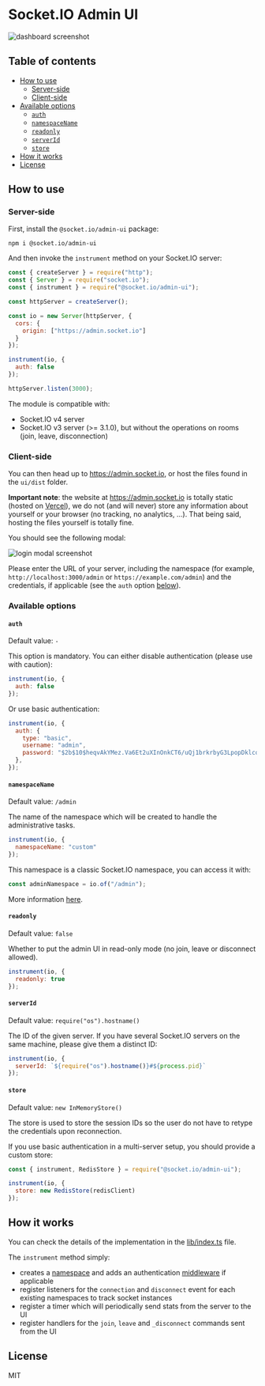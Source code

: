 # Socket.IO Admin UI

![dashboard screenshot](assets/dashboard.png)

## Table of contents

- [How to use](#how-to-use)
  - [Server-side](#server-side)
  - [Client-side](#client-side)
- [Available options](#available-options)
  - [`auth`](#auth)
  - [`namespaceName`](#namespacename)
  - [`readonly`](#readonly)
  - [`serverId`](#serverid)
  - [`store`](#store)
- [How it works](#how-it-works)
- [License](#license)

## How to use

### Server-side

First, install the `@socket.io/admin-ui` package:

```
npm i @socket.io/admin-ui
```

And then invoke the `instrument` method on your Socket.IO server:

```js
const { createServer } = require("http");
const { Server } = require("socket.io");
const { instrument } = require("@socket.io/admin-ui");

const httpServer = createServer();

const io = new Server(httpServer, {
  cors: {
    origin: ["https://admin.socket.io"]
  }
});

instrument(io, {
  auth: false
});

httpServer.listen(3000);
```

The module is compatible with:

- Socket.IO v4 server
- Socket.IO v3 server (>= 3.1.0), but without the operations on rooms (join, leave, disconnection)

### Client-side

You can then head up to https://admin.socket.io, or host the files found in the `ui/dist` folder.

**Important note**: the website at https://admin.socket.io is totally static (hosted on [Vercel](https://vercel.com)), we do not (and will never) store any information about yourself or your browser (no tracking, no analytics, ...). That being said, hosting the files yourself is totally fine.

You should see the following modal:

![login modal screenshot](assets/login-modal.png)

Please enter the URL of your server, including the namespace (for example, `http://localhost:3000/admin` or `https://example.com/admin`) and the credentials, if applicable (see the `auth` option [below](#auth)).

### Available options

#### `auth`

Default value: `-`

This option is mandatory. You can either disable authentication (please use with caution):

```js
instrument(io, {
  auth: false
});
```

Or use basic authentication:

```js
instrument(io, {
  auth: {
    type: "basic",
    username: "admin",
    password: "$2b$10$heqvAkYMez.Va6Et2uXInOnkCT6/uQj1brkrbyG3LpopDklcq7ZOS" // "changeit" encrypted with bcrypt
  },
});
```

#### `namespaceName`

Default value: `/admin`

The name of the namespace which will be created to handle the administrative tasks.

```js
instrument(io, {
  namespaceName: "custom"
});
```

This namespace is a classic Socket.IO namespace, you can access it with:

```js
const adminNamespace = io.of("/admin");
```

More information [here](https://socket.io/docs/v4/namespaces/).

#### `readonly`

Default value: `false`

Whether to put the admin UI in read-only mode (no join, leave or disconnect allowed).

```js
instrument(io, {
  readonly: true
});
```

#### `serverId`

Default value: `require("os").hostname()`

The ID of the given server. If you have several Socket.IO servers on the same machine, please give them a distinct ID:

```js
instrument(io, {
  serverId: `${require("os").hostname()}#${process.pid}`
});
```

#### `store`

Default value: `new InMemoryStore()`

The store is used to store the session IDs so the user do not have to retype the credentials upon reconnection.

If you use basic authentication in a multi-server setup, you should provide a custom store:

```js
const { instrument, RedisStore } = require("@socket.io/admin-ui");

instrument(io, {
  store: new RedisStore(redisClient)
});
```

## How it works

You can check the details of the implementation in the [lib/index.ts](lib/index.ts) file.

The `instrument` method simply:

- creates a [namespace](https://socket.io/docs/v4/namespaces/) and adds an authentication [middleware](https://socket.io/docs/v4/middlewares/) if applicable
- register listeners for the `connection` and `disconnect` event for each existing namespaces to track socket instances
- register a timer which will periodically send stats from the server to the UI
- register handlers for the `join`, `leave` and `_disconnect` commands sent from the UI

## License

MIT
